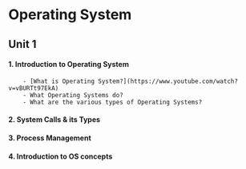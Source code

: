 # Operating System <br />
## Unit 1 <br />
#### 1. Introduction to Operating System 
        - [What is Operating System?](https://www.youtube.com/watch?v=vBURTt97EkA)
        - What Operating Systems do?
        - What are the various types of Operating Systems?
#### 2. System Calls & its Types
#### 3. Process Management
#### 4. Introduction to OS concepts
